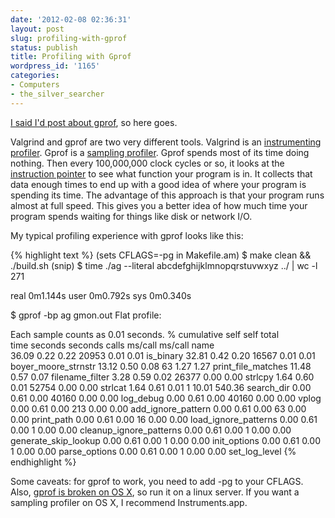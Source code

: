 ```yaml
---
date: '2012-02-08 02:36:31'
layout: post
slug: profiling-with-gprof
status: publish
title: Profiling with Gprof
wordpress_id: '1165'
categories:
- Computers
- the_silver_searcher
---
```


[I said I'd post about gprof](/2012/01/23/making-programs-faster-profiling/), so here goes.

Valgrind and gprof are two very different tools. Valgrind is an [instrumenting profiler](http://en.wikipedia.org/wiki/Profiling_%28computer_programming%29#Instrumenting_profilers). Gprof is a [sampling profiler](http://en.wikipedia.org/wiki/Profiling_%28computer_programming%29#Statistical_profilers). Gprof spends most of its time doing nothing. Then every 100,000,000 clock cycles or so, it looks at the [instruction pointer](http://en.wikipedia.org/wiki/Program_counter) to see what function your program is in. It collects that data enough times to end up with a good idea of where your program is spending its time. The advantage of this approach is that your program runs almost at full speed. This gives you a better idea of how much time your program spends waiting for things like disk or network I/O.

My typical profiling experience with gprof looks like this:

{% highlight text %}
(sets CFLAGS=-pg in Makefile.am)
$ make clean && ./build.sh
(snip)
$ time ./ag --literal abcdefghijklmnopqrstuvwxyz ../ | wc -l
271

real    0m1.144s
user    0m0.792s
sys     0m0.340s

$ gprof -bp ag gmon.out 
Flat profile:

Each sample counts as 0.01 seconds.
  %   cumulative   self              self     total           
 time   seconds   seconds    calls  ms/call  ms/call  name    
 36.09      0.22     0.22    20953     0.01     0.01  is_binary
 32.81      0.42     0.20    16567     0.01     0.01  boyer_moore_strnstr
 13.12      0.50     0.08       63     1.27     1.27  print_file_matches
 11.48      0.57     0.07                             filename_filter
  3.28      0.59     0.02    26377     0.00     0.00  strlcpy
  1.64      0.60     0.01    52754     0.00     0.00  strlcat
  1.64      0.61     0.01        1    10.01   540.36  search_dir
  0.00      0.61     0.00    40160     0.00     0.00  log_debug
  0.00      0.61     0.00    40160     0.00     0.00  vplog
  0.00      0.61     0.00      213     0.00     0.00  add_ignore_pattern
  0.00      0.61     0.00       63     0.00     0.00  print_path
  0.00      0.61     0.00       16     0.00     0.00  load_ignore_patterns
  0.00      0.61     0.00        1     0.00     0.00  cleanup_ignore_patterns
  0.00      0.61     0.00        1     0.00     0.00  generate_skip_lookup
  0.00      0.61     0.00        1     0.00     0.00  init_options
  0.00      0.61     0.00        1     0.00     0.00  parse_options
  0.00      0.61     0.00        1     0.00     0.00  set_log_level
{% endhighlight %}


Some caveats: for gprof to work, you need to add -pg to your CFLAGS. Also, [gprof is broken on OS X](http://lists.apple.com/archives/PerfOptimization-dev/2006/Apr/msg00014.html), so run it on a linux server. If you want a sampling profiler on OS X, I recommend Instruments.app.


